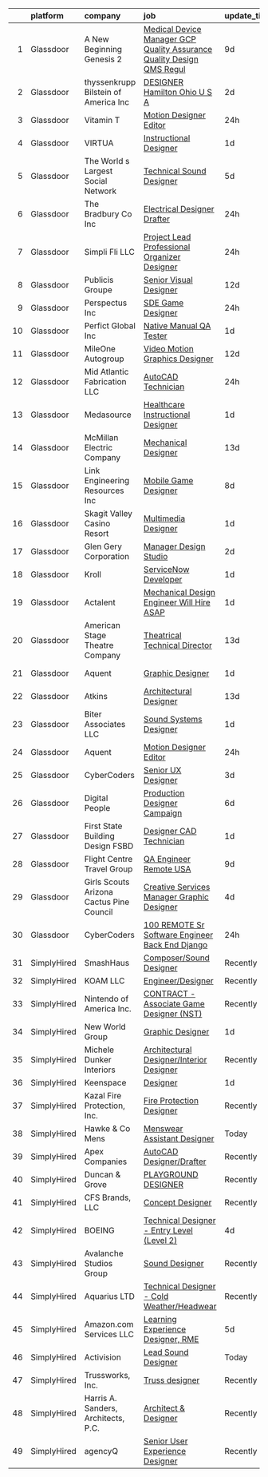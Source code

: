 

|    | platform    | company                                    | job                                                                                                                                                                                                                                                                                                                                                                                                                                                                                                                                                                                                                                                                                                                                                                                                                                                                                                                                                                                                                                                                                                                                                                                                                                                                                                                                                                                                    | update_time   | location             |
|---:|:------------|:-------------------------------------------|:-------------------------------------------------------------------------------------------------------------------------------------------------------------------------------------------------------------------------------------------------------------------------------------------------------------------------------------------------------------------------------------------------------------------------------------------------------------------------------------------------------------------------------------------------------------------------------------------------------------------------------------------------------------------------------------------------------------------------------------------------------------------------------------------------------------------------------------------------------------------------------------------------------------------------------------------------------------------------------------------------------------------------------------------------------------------------------------------------------------------------------------------------------------------------------------------------------------------------------------------------------------------------------------------------------------------------------------------------------------------------------------------------------|:--------------|:---------------------|
|  1 | Glassdoor   | A New Beginning Genesis 2                  | [Medical Device Manager  GCP  Quality Assurance  Quality  Design  QMS  Regul](https://www.glassdoor.com/partner/jobListing.htm?pos=106&ao=1110586&s=58&guid=000001818f5676eab744cb58c7d188da&src=GD_JOB_AD&t=SR&vt=w&ea=1&cs=1_e4069d0e&cb=1655967217775&jobListingId=1007935839933&cpc=968C91D10CA48408&jrtk=3-0-1g67lctoikcnj801-1g67lctp2gsqj800-60248def18c85f26--6NYlbfkN0B6Kd-MDCET8HMNvKrgjDlEDh4PhhYm-EZ338oHNPYy-lS90mUP6f0DpYtw7r5-VNAgNG6eZWvAW4adLk5CFg2Y1vEQcKx9j9QWuspvKJ2ul38uAZsoEhZ83eWVoQc-9bwQ0eu57xdUTWSOvWKn_iceaXk1KRTF1cYcrbyyIEsVLa9dPLIdAZqWtNioHdf4eznE67qQK7A56Xt5Xj1ZiaGXYupaBywTZbzD0D9ewKd_0WI3GaXV15SXu5U9wDfJEM-xgqDBM77tlnJ75WsNiDmhNLLzz-GPF978bREovHAMHrnSNfnhai6ea2vpIS7voqEgUofC7RpGww279zrud_3wHxR4KNOLD5_QZZSrux5Ya-QAuxRPoO_vJsnvuxmssYZ8sI3Tjs-LxJSa047RNn5XIeZTCEy7SDip4Qhj38jho3CwdUUUvWDiVKey4C84MTgEJQXKSWu7t8jOyL4d2AAdaDnG31c5wNO9WJr8puD70CpR1K_jc1-6MEcTPch3xqdVJ1GNLphZT0VEjWl1zo7NCgddk2deZuo-NaqByX_grn44oxcl3EnkP-omHEgXzdODOvv-roprn5_wWXk2cgkQ)                                                                                                                                                                                                                                                                                                                                                                                                 | 9d            | Naples, FL           |
|  2 | Glassdoor   | thyssenkrupp Bilstein of America Inc       | [DESIGNER   Hamilton  Ohio U S A ](https://www.glassdoor.com/partner/jobListing.htm?pos=118&ao=1110586&s=58&guid=000001818f5676eab744cb58c7d188da&src=GD_JOB_AD&t=SR&vt=w&cs=1_94770a51&cb=1655967217776&jobListingId=1007951763032&cpc=F41FEAB56D215062&jrtk=3-0-1g67lctoikcnj801-1g67lctp2gsqj800-8d7c7f1b055ef9ed--6NYlbfkN0ClPgrPR15tYMAn0mnJZRyRx1JiFYBffn-OgYnf0xMlyfX00f5xXoqF8NzdwvtnbbY4SE0Zk0LTkmgeL7oYx1fWCxzeRHr08y0_LrUPE2Iaae__DqLtm6BIrvGPVPhypkdjuGkjgQ0IY55DozqlqGL0dqk-94eTLXiA7jQpXNRXVdpBN0Tjra33_9Q8mAdZpd7HdO8gVg3nnXurYcFBJEUXLaCmHBI7b6620Dofja67YyYOToRx6gl6fItMlJ6wC4rQCeoYdIylugImQMiEN2h8SjvMJFud2HzC2IBfWYV3pXKn6b4TwjkxxqFvAxccg0ozg9xwysoOkcby0tK5AKWYb0ZZemw3yn5OsMf_er0lAOCNzOYt2nshy23PAC0jRgAIP-UDn3U6fM02hx2hq_qWK4GA_IImrRD9utQYfJxdHIaLcjQ8FipDd5RlUg8MuRmHTtir_AnM1zb8ONtBm9WieaYbFcSVRbzpwn6w68R4AzhmBdeOVKx7uKLk81_gQvNDAczJ4QpN2XFrMxTWgTd_m41T3E2FD3uW-tWaHGnJq5ULt4ywqQh8YxNQNfqQSGM%3D)                                                                                                                                                                                                                                                                                                                                                                                                                                                                   | 2d            | Hamilton, OH         |
|  3 | Glassdoor   | Vitamin T                                  | [Motion Designer   Editor](https://www.glassdoor.com/partner/jobListing.htm?pos=126&ao=1110586&s=58&guid=000001818f5676eab744cb58c7d188da&src=GD_JOB_AD&t=SR&vt=w&cs=1_8927157c&cb=1655967217777&jobListingId=1007957535075&cpc=654405A9B1E0A9F5&jrtk=3-0-1g67lctoikcnj801-1g67lctp2gsqj800-880f0c48937b4a85--6NYlbfkN0DMrcEu7yrtATojKJA7cEzGQ3FdRGWLh0CZQInL4ECGI6k5tN82kdM0cJmh4vC7Ggip5KkUZQfehDPVVYwZV6htXMpZmI1yJ8pP23LQUvWMC7oRmTW3rl5aa3b2mML8GF_YaS5QPb9JRRubLTL_pyX-tCXoWUeIH-CqXi2mexRl2edmRF8vUBwGFACvepKQuyjgXAUtmn4q_bYM1W4vK866Jl6m1xpjtv7xWvrB21Q11kWX7giLmqwFJD2Glq2KzqhQjYg78EQjcE6clcjmdySf_YKbaAZP_1F7kZuSlgyNyGnU8o4GIPXerGYOmddE8ca6TK5AwUZMFqZkEF2lzqL5HLmNSkCZudWHD69uv5IitHi0lfl20SbOS7VgXspg8kmR-ynWKdnC8RsGa2liKUU5xyCCsSNhX-RyDAeXpXw35nROCYnWgI83TP5-dvwNalSMronF55dbJjQRPZyJbMNR)                                                                                                                                                                                                                                                                                                                                                                                                                                                                                                                                                                                         | 24h           | New York, NY         |
|  4 | Glassdoor   | VIRTUA                                     | [Instructional Designer](https://www.glassdoor.com/partner/jobListing.htm?pos=120&ao=1110586&s=58&guid=000001818f5676eab744cb58c7d188da&src=GD_JOB_AD&t=SR&vt=w&cs=1_07631476&cb=1655967217776&jobListingId=1007954510331&cpc=8795CF9063CD573D&jrtk=3-0-1g67lctoikcnj801-1g67lctp2gsqj800-7ffb3d0cb4e65254--6NYlbfkN0ATwuSP4isV1tHs9S901hGXD4k7G29IPc78X2pm1qZUlK89irl6-tsBpxdoEFuSlvyDcTihI1S-r7t1fvj3it4pquTc0GRa0Zb0-sqMhOqmEEAdwmPxnnCcX5SgZm5tiBZXsz9ioZThaiJDb0wn7LnCNORWoeQ6lWUjOQdsLafxS2EaORSF2yclGrMAbfOhSGs-VtGa2hzJXYPW526b03aYFShue2eud8DcyfuGFVrZQcA_9DR_QQRqlcrUIuaKff3jKhHKYgsWWtLkmKgVdYeU4co9dlpmBzwHxeZDA8ayDmDCnzmMSQDXY-idsgN4MWHLiOAW99MZzVoMHpwS9DfhgVt3KUq_Z-gEkMA_YPrXVVaCyycJ-bedYpqEjKJNYlwDb-lpC21sA-2KgpJZP7-VpQc3bEX7Y2oR3BUseth0BrDX_10Fe0d7)                                                                                                                                                                                                                                                                                                                                                                                                                                                                                                                                                                                                                           | 1d            | Marlton, NJ          |
|  5 | Glassdoor   | The World s Largest Social Network         | [Technical Sound Designer](https://www.glassdoor.com/partner/jobListing.htm?pos=112&ao=1110586&s=58&guid=000001818f5676eab744cb58c7d188da&src=GD_JOB_AD&t=SR&vt=w&cs=1_c1bcf835&cb=1655967217775&jobListingId=1007947529090&cpc=F4EED0218A761C36&jrtk=3-0-1g67lctoikcnj801-1g67lctp2gsqj800-11f40f008b4380be--6NYlbfkN0DSgjPPcnEdvoK3uuxfISLALE6pB1FR7YSHOr_tSg5_QGIhoz_2VqUepdcKLBLI_zSML46FpfmYSzjnPzjh8LBNqQOGNiohtZaeJaaXerDaGthao5O-80F2dMp8yV8zxd5A_VeImcjjgZg5IH82PE8eWO6OgtrISYFOJoomM-OWXDx4CPgUZdwzNM3Tu70xvuBDKDL7W_f5c1v4x8bTKpviuo8BKiebRgpOVpUSkwMcPeQXMZZN2bZGMudtrMa2RBziqu4J6QN8c3CXewNaJjBV_Y5NEJ_BT4ww7N9bv7yoyyc5UQs2lk2OYvkzonvaVf-CpA2Hh8K3ZQCSAwtXMxYq1Je70FEC31mO3_xb7b52JlumvqHSQp44mP0IZ-kw-LIZTfxSc4oTSWMCAgHNe4lLT6K0aA0I6io_TT-v8GVyirlRiaJkFGxbQGK4VP7NCv2FGd7lqREYmhTK8Aspfr5Qy1vi8UcdWLe4oEboYl6zGiduwpG6bLd2nMQGVNiMfVEOAoPKNbmpBtJcNkn-CJ8q_77w1NDYcBxhjIGo81emaROuMJmVZYuEUm1As7tPxL23zYvmGz-BEQ%3D%3D)                                                                                                                                                                                                                                                                                                                                                                                                                                                             | 5d            | San Diego, CA        |
|  6 | Glassdoor   | The Bradbury Co   Inc                      | [Electrical Designer Drafter](https://www.glassdoor.com/partner/jobListing.htm?pos=109&ao=1110586&s=58&guid=000001818f5676eab744cb58c7d188da&src=GD_JOB_AD&t=SR&vt=w&ea=1&cs=1_c1fac97f&cb=1655967217775&jobListingId=1007956726592&cpc=43E37B7B5399EAEF&jrtk=3-0-1g67lctoikcnj801-1g67lctp2gsqj800-31fc1d859a0be098--6NYlbfkN0BjHmhLn7ElZxmSne6eM827gr0-rePGvg2ZgmKk3-9pP7EQXNvLFLqgnwpj4GyLNmQZDjzmiIwejD--K38hNRE9GzFwnHUKur_VQWaUpg8GT8_tqCE022r-39CPqPNyLb_gCoH8t9cGJJlww8Vy0QS0a_E7YsWIkM_m-JfbV0dAX64cpN8f5t1jz3MbeOWKcXx2XROm41K2406-6OiKiN_K_HULElv1ZSRfJMHozsQb3dME_bdaQsaiyLWLIMAhcU3boMh7NU73zew_gLE7PgxXiR7ubR9l6sSPu3irToBtwrFT310iJAKHyjQ5gjvIRGKK_B8WeLuGIEsuIwN9rZh2uCVYklBG-GonVzyffWIyCI2H-f_JwF2MPImvRJy9QzGhAngWCnoFRb87FWSBQgDjeRovltnW9kfhfBX9uY3LNWZk_FwMNcJpAv8bWpkb8e6mwscTXQYwKzy-9rBz9C0KYFicLIhrPIYmNO1i7wIYUn8DfM6msH_5Rl3JfN6wjVHqSr_iOYhHlg%3D%3D)                                                                                                                                                                                                                                                                                                                                                                                                                                                                                                                     | 24h           | McPherson, KS        |
|  7 | Glassdoor   | Simpli Fli LLC                             | [Project Lead  Professional Organizer   Designer ](https://www.glassdoor.com/partner/jobListing.htm?pos=110&ao=1110586&s=58&guid=000001818f5676eab744cb58c7d188da&src=GD_JOB_AD&t=SR&vt=w&ea=1&cs=1_82fb711d&cb=1655967217775&jobListingId=1007956797293&cpc=F1339989C5CB8906&jrtk=3-0-1g67lctoikcnj801-1g67lctp2gsqj800-3c41c4541a1fc226--6NYlbfkN0D6QFfL9oC7-puw_qQHAMcZLiTspUSh87XTDffVSJUlJB9Ez1tmJoZfU9SHukdn1ng4w8etWY2GaBvHfnAxWepznaJ_1LQ8abZ-33_SkfiVdb6pQYlWI8ambcBVfY85UXUjXUxdLj9lAO56z4z7CA0Y7ehu3sVHhUUbJWBI0QzVncHlO5Sk9OACaGJgaXTsp5bHgZ4RZ6lBcj-7Qd1nXEY8_r_H9uCuciIFJ1sPrOMgEssJ_42h9qj3PsZ339eaDNUMjheQuZCJGlL-SbHhplRYQoe-Ch5_l2yd0vSs6j5pvxBkv23HsIwfWOiJPaR5pJWuEFu-nMUVglYxlMzHh5qTNZ5cE0T9OXiApCuGYtCME_vtjSJ587dhwJ_TCrJ0LRnuDw2UymUmwOw1q_gCNxQAf7IB3GGP2J4oFzX86A1ieuAqXT1dIGU2zF0HCuaBLmDiyVqEfWlWJDukQhvEP8srnyvdB2E6TGALz4RnsRE5wmkbP69q3jJEVbpyKF2_qnZh5KivhzLmSg%3D%3D)                                                                                                                                                                                                                                                                                                                                                                                                                                                                                                | 24h           | Arlington, VA        |
|  8 | Glassdoor   | Publicis Groupe                            | [Senior Visual Designer](https://www.glassdoor.com/partner/jobListing.htm?pos=115&ao=1110586&s=58&guid=000001818f5676eab744cb58c7d188da&src=GD_JOB_AD&t=SR&vt=w&cs=1_b769199d&cb=1655967217776&jobListingId=1007931990830&cpc=87A0A889578C8297&jrtk=3-0-1g67lctoikcnj801-1g67lctp2gsqj800-200b0b7e09093512--6NYlbfkN0D_XFSRfOpY7hhzl86VUrgfgdzYRVdqdkK81Ka1OFk9ulaUqRt61AoIfWz2UwJceWpW3nkDXMs9mXCA60Npu3JvabbnMk5LZ9G96L3nYoJPPode-eJyrKQixrqrGuZWXa96pVtlUf08mWErZK4iBqukW6C3-vw5Saq1Ncnm7bD7BeI_jP28pDRhSW0rehisBsEZzMSOKaOYPbWvGsBKZT8k7foqGokpzURi_lq2h_s8bzv_umLUgx4vZEPxjZ9dRSIWcd6yfns1SmGStpWy3bc2pwaegSK78XKgiOTSCHsiZVX4Kwhj4K2HmSlxn44U021dEg_640LaxeG2B523IDpISEhP6ZjNtYkOp34XjgSmGIEcyiehUNJOrEKATsLEjWyGNcA2F7iZIKOXnKLcV32xD8gifkGEhnAvzbCJJB-hGYK0PayXCbYG5PKguUCrrmxcAcv3s_Xi4s5jQKTBZiN6BP3elYP3YWQsqph4u6uZtiHiOhe7lpXj_XdB7xg4kFYkbbHrhxIa7UiAotAj0kJkGsR-4y1eZqLUW4PUNi8dL8klNWu2JFkrw2OK96cNwbM_krEHJh_m5Q%3D%3D)                                                                                                                                                                                                                                                                                                                                                                                                                                                               | 12d           | New York, NY         |
|  9 | Glassdoor   | Perspectus  Inc                            | [SDE Game Designer](https://www.glassdoor.com/partner/jobListing.htm?pos=102&ao=1110586&s=58&guid=000001818f5676eab744cb58c7d188da&src=GD_JOB_AD&t=SR&vt=w&ea=1&cs=1_b4bfac50&cb=1655967217774&jobListingId=1007956905813&cpc=B1361D5F72E3FDAD&jrtk=3-0-1g67lctoikcnj801-1g67lctp2gsqj800-59e615e1742d7459--6NYlbfkN0Bi-g4OEguhQEx4pjzkmulzkFDPdVMQm6g82nLRMcVRUAXQonzRVMraztfFi3hq-X8BqNUvSruIs_Y8xqS0fJlAD7HX_UTE1_3bPg-z-tc5mDWvO6UabzGvEvNSnhODNXWlVzKfOPlPGPm5Rzd1RrLMZ_7KVNmJ-ATbBgp9dsxp-fMI4ncZVRL8Rs1widNeAvwX2TmHzRWRIaSYw7e1f6DrbIcL3BjmOvTZml0WNvbdtFjkO1ivUWcLdhQ_kpd_Tmy4Jpl88_AzzibhejmG9fMMtb5zHas04b75809_mI8vcZS14JV7tbVA_aRLyx2CvyN1xXXUb9cG53YIScIIAs-y_x5BluVgTbZ9D4uiNYdmF448A5In7qEId0zzEf6K86PTsMe4d-gt3MMZRo6UC2lvbN432PT75IrwFL15U817prR5sKCx-SewXqBuweNPleV0PZ3xWFuzNpblwH-259DZh8m2uxvp_3i8Su-WSkdLFh5sbIkZs0EbRiJorbKg6QZhIcBhnSUVMw%3D%3D)                                                                                                                                                                                                                                                                                                                                                                                                                                                                                                                               | 24h           | Austin, TX           |
| 10 | Glassdoor   | Perfict Global  Inc                        | [Native Manual QA Tester](https://www.glassdoor.com/partner/jobListing.htm?pos=123&ao=1110586&s=58&guid=000001818f5676eab744cb58c7d188da&src=GD_JOB_AD&t=SR&vt=w&ea=1&cs=1_7ab420e5&cb=1655967217777&jobListingId=1007954863785&cpc=F4EED0218A761C36&jrtk=3-0-1g67lctoikcnj801-1g67lctp2gsqj800-25450e5bd5a80dd9--6NYlbfkN0CahSSjuPlYg6YD5DFYWuKqGZr999CFMfgfVBVdBjDDg6E5avhHPS_TMRXeg7VLguXwrtsOx7uPyt1xEBY1-F1yk4YtKkeSat9tmOJYJ24Gf5vM87T9qfyoNmtkfmba-SlfFyZNHEA2iMPzPhh5peuXm-5HQeC17V7Mr4xqetZWEQh3HhhURWmP3w0cpwxFjTcmYBf3v9BLkjNRWEylOHpn6g-40cSwicX_7D7ASXQcyryaFKYST0r-wH5BGl1d_FO2akm-8hwN0kL_TM7AAfvh_lQGFtDpN520rgBedfXDmlXuphQc3Muw5I6ZDvswYh6N5x3JNXwL_D4bshpe1lICqkNkrzAPLrkR6cg2xzWWeaRznVVmwcWYKx3ItY2XgoU_0Gtgibk4-rzN7AqvpR6sR0jvSW319LVN1JMo6rbAZkuwcHiIs5SvPImWyFqXhvm8d0qDb1KXsnr87f9XWxapbf7u-nP2Ab_aPVkixEy9AIvlki9ggy_VQYcaE0FpCEg%3D)                                                                                                                                                                                                                                                                                                                                                                                                                                                                                                                                       | 1d            | Remote               |
| 11 | Glassdoor   | MileOne Autogroup                          | [Video   Motion Graphics Designer](https://www.glassdoor.com/partner/jobListing.htm?pos=121&ao=1110586&s=58&guid=000001818f5676eab744cb58c7d188da&src=GD_JOB_AD&t=SR&vt=w&ea=1&cs=1_7c65db75&cb=1655967217777&jobListingId=1007931641702&cpc=32EE424DE2B657EB&jrtk=3-0-1g67lctoikcnj801-1g67lctp2gsqj800-96aa8ee13af71365--6NYlbfkN0Bii_hTsqRVa7uUqaTs0PsVA21y3i7df6Sg35RrZp58QeVefzG2i4qDomAGdoZiIGEqD252X_f7FR5e2RxNz2Fl3RjyQRPWLu6lN3TkboAKfsqMCwjXisRZZt_xReWckdnZ59bCheABxAO7P2jia8SLObK3J5IXf0GHr0FfJhwgJAv1V3aItazBjlLSZMaHcFwmsgbJrF6OX84eGitP4rYNjEw2cO4PgvLKb-n0IHLifXW2UAUK7B8vcFDh_FKC4Qk66amhqGAwWE1x3eh1w1TMzf0u1FIHUEkmV50HbipeqCXlgsrBUjv3zWwNSjmxRlUz0wN_p4T4uT8mF3slJFY375gpJ4b-3U4xz85L01RwrBtoOkth0xc65GkKo4-4BeOS9z1zVe5b1Kzs95fNO94el8x2e_d21JlZnm5fq0fHMrP15CezOTx489zrhdhOhAbxTSCNlwyt1ICcQd4u85Cenlt1GpqAbGgiwQlFB2mje4a-lSdBNUdfHKVRcnJ1-fHEwlKHuzLoXfkO_MzVHQGmDiyY0BoopT6Ig15KRtmOyA%3D%3D)                                                                                                                                                                                                                                                                                                                                                                                                                                                                                | 12d           | Towson, MD           |
| 12 | Glassdoor   | Mid Atlantic Fabrication LLC               | [AutoCAD Technician](https://www.glassdoor.com/partner/jobListing.htm?pos=105&ao=1110586&s=58&guid=000001818f5676eab744cb58c7d188da&src=GD_JOB_AD&t=SR&vt=w&ea=1&cs=1_b4d0a455&cb=1655967217775&jobListingId=1007956753637&cpc=8B80225A009F6369&jrtk=3-0-1g67lctoikcnj801-1g67lctp2gsqj800-f434c60cdc1a1ccf--6NYlbfkN0BBZobATexh8AdPDwutTXyXTUR51QuY7t2KlYi3YTIKpMVh28N1uHiKqjJtZnzV-Pt9zLEK4Vg_GUXY9hevquHzYJW1Z5pftjzSLvcFCyG-IQodDzLezFgmKnsv42XHAV7rFRVjow6IzDk9QrTaEjwpIoBYcBBSDFxQ-shsrYt4H8yZ5M1ZTyHZ4TauidYyfphi63DTXQZbXG5U2Rh5BZZvaWdPAmzl0AEX020KBDUeuPLt_32FaHDuvL8-8m4XkjfK7JAb2vOI9uclRofnWY6nofBnJuiOdW0Y0dK866NfQzalzYh-EAXjlH1kvbl-6L48DyQnVbBjB6tWpI1RK_WUN1_K8LTnqDkI1dS7ZOUAjBEF9AVPEDLnrDiyQRrj0mW1aIHBtIR__NJCewer3U1Ww0aOQuOFwpnaxJnu6y_Lqd2efQ1J2qihTR3IrT4xGy797gByZHfLiCuhmyfUAbmmR0KIhI-yHGA5XWFa2az4Eyuyu7vsylY2raPZ7pMmGnmgocm3jB3Ipg%3D%3D)                                                                                                                                                                                                                                                                                                                                                                                                                                                                                                                              | 24h           | Fairmont, WV         |
| 13 | Glassdoor   | Medasource                                 | [Healthcare Instructional Designer](https://www.glassdoor.com/partner/jobListing.htm?pos=130&ao=1110586&s=58&guid=000001818f5676eab744cb58c7d188da&src=GD_JOB_AD&t=SR&vt=w&ea=1&cs=1_ca74890e&cb=1655967217778&jobListingId=1007954196802&cpc=8795CF9063CD573D&jrtk=3-0-1g67lctoikcnj801-1g67lctp2gsqj800-3fd96c39525b1b59--6NYlbfkN0AKvpltXtI17PpRMMFgO-0QbSt2WmIrpzdr_WTcCEwTyyLBHoRsdrRb1u0GW8CC1dHKzgOGKsM8y8ntyIx6ZvpRktImNB3Vv17cgmEIF8ekA6Xp2BqDPfV9LLz7_56MqP0VkW3nBS9TZAXWDGn-fRf1-LgL-OA_ypijgf1IoGKipkFkZc_jmYCCrnvnqkfZcZje7rmiNSktvw4Ryew2xzUbKo9MJAeTTKuuLoh_ywCpOprZ9_xGKGhVxPPFHwCx5vWqBcuDrkAJAf2k1BNozxROI3X2yvDOJmSM-qDfIfnnkZ1DJB5XwFfGRHn2dGmDt5naoDaCWlwC17kGse-l-Vg9IWKHQxlcOia9Q6axiOV6IpoBOrFQHm4vcTzHXic4HWOhYL86HQHBrQXa-USNFhAAAOOCa2lbBzJDhSHBBbN8B9RE4CoypAmDlqP3LzfNBT-wNzsAjXgFHAv-u1VczlEguCNmkLb5_eS6dAykUgIdzWI2F80Iq4D7zTyAF5XOKY8pqeepoXkffvAlowR25eaI)                                                                                                                                                                                                                                                                                                                                                                                                                                                                                                           | 1d            | Remote               |
| 14 | Glassdoor   | McMillan Electric Company                  | [Mechanical Designer](https://www.glassdoor.com/partner/jobListing.htm?pos=101&ao=1110586&s=58&guid=000001818f5676eab744cb58c7d188da&src=GD_JOB_AD&t=SR&vt=w&ea=1&cs=1_8b4bfbf0&cb=1655967217774&jobListingId=1007929067220&cpc=0D749103A22A3699&jrtk=3-0-1g67lctoikcnj801-1g67lctp2gsqj800-4fe454e98ada44f8--6NYlbfkN0BxkLIcfe0oqaYINownie861a0BJtkzmJW-WyGv8J0JYGwfl8lN-F2Hu7DiBF3mwZtqjmFD6xN4ut1QtwJCrda_VeT12EEcayfLnUbJ0VTlF_wXVurcQHxHv-1ZnBw_f7UXiTQdTWki9gU4Tk5kEu13ajZ1srkZvu-_aYA9K7gPLDNBEwuNwEkxS_jl16_aAmRH-JBz6Bus9Op2T51JrcvRYwhmtAkyE_gqrBnjSn96A-Z58Wq2jmsp30Z5nOR3ce88hoIL63uKYzuBCHw5rYd7DdP_4ZgHhJWy3onGdIKkCHDTTfJDoDAT5IgyRq-LprDTC7Osi0_nm6gur93FOcexfj32OZr0RGCJRTyDjFMx9-5itIsygU4QrMFl9vNWY_ULnV4XLkBdxAHMrpwBy93qTH8JO8INEW7WP5GEdsyQR8OUSq1qD2txjSIiewZ_Sf0Qp7o8qbE24Ym22DznCwliuxnJcaWXXCkRpicskuKFdX4AIbDysp45QDL3wT0lu4htjPAdxE87vg%3D%3D)                                                                                                                                                                                                                                                                                                                                                                                                                                                                                                                             | 13d           | Woodville, WI        |
| 15 | Glassdoor   | Link Engineering Resources  Inc            | [Mobile Game Designer](https://www.glassdoor.com/partner/jobListing.htm?pos=114&ao=1110586&s=58&guid=000001818f5676eab744cb58c7d188da&src=GD_JOB_AD&t=SR&vt=w&cs=1_55270a9c&cb=1655967217776&jobListingId=1007940009417&cpc=3E251C7E648E8D76&jrtk=3-0-1g67lctoikcnj801-1g67lctp2gsqj800-7b38c36edea65596--6NYlbfkN0DK2C-pmrF0sqrfJr4Li3c4X7YMnrkXddQXZaL_6xg-NZtklDZSx_yiPocXKeJyu8GXZBF6iHTzcqxoh5YfXOzapaowrEFcW0Wvv5P3l-zCcOsePFDIEXLcVnyoePoRFk5P_6JWgwML8Yo4BphEmn5W_K6bLP7l7bh3xDbq9jrYvRSp-zRPkIgjcYP_PTJ_p_lEA62LcSFuO_GDSSVmA0sLB5uqOMOqzUccH8f8gFjkLl0js04vn4BjDTSZ6XkMO3twg4p50qRGRqCQjn0Ngaw05w0xREjVfqoXVoX_4M4EGkS7PmR4pvvn1uYy_8vWG590PGjEOnJiE47ldBmkwpIvLHonX4MubxBi2oeVTqVSvM3V3aajPi4uRdWXqJSJSZwlcXM2mHe97KSwkcDrdyMm1vqGj1fKu7b_SfFf-aDqBwDFvlnxisuWYfgda18hf6RKcaUjAEE7BWjprwfeQfwHkYvyqafq3pqGitvt9poT_qfJHcWmwPRU3CBQZHoFBZliW-GQ1vdaxlNqlHEgpkY3gpuoxFa4iQ751weoZcET82j2dKxglcVwTCJHCo1oldJqH9UArJWiSP3_npCMIMjlOMAXf78syTE%3D)                                                                                                                                                                                                                                                                                                                                                                                                                                               | 8d            | Philadelphia, PA     |
| 16 | Glassdoor   | Skagit Valley Casino Resort                | [Multimedia Designer](https://www.glassdoor.com/partner/jobListing.htm?pos=104&ao=1110586&s=58&guid=000001818f5676eab744cb58c7d188da&src=GD_JOB_AD&t=SR&vt=w&ea=1&cs=1_dc1f2595&cb=1655967217774&jobListingId=1007954802390&cpc=BD090CE016BE616F&jrtk=3-0-1g67lctoikcnj801-1g67lctp2gsqj800-6d12766e18351e61--6NYlbfkN0AS3oPsAAmCngCu4U51_2RxXyfS7TdWOFtWPOafNW52I29jAwwM9Lp-LRVDELupL28emUea32VAIuVl38edjnq4eQm1EyMGh4v2kTVrITT7HDQssewV0QZiiNAd3eCyEz9qtLbXURvSfhf3kQP-xceR0MGT-CLWiqz1su6VCI5f1CWlB9L0f8DuqjDD9TFsNlC57kLbKpdH00xsRkjjRKh12g_TWITVs5YQLAvqGe-lsPY8pwHJVe3OqGtjmXMQOsC6aO8fMojiPD6WGK_rcVu57w2yKhnAuBnz1ztPYugwY76o1ssC17ODPwCF3HiHJVJXRlzZV_IsSx2u9MOhC-XZrJzlVfoXWJ9aFt4N1dPkihnWpHnerqPPdTXmdRs1EWiuJNf16Te32LbGRC36C00keOsUTcq4AyqJgS7CsIK5XufYuSGMrcdNZlw7nL3LShl91Vlhy0dq9SiSZFPSyRDBIi2tChwvj7AstsjNpSXN4Lmc0SH5a68EW91vu4QND4NXojdzsR-Daw%3D%3D)                                                                                                                                                                                                                                                                                                                                                                                                                                                                                                                             | 1d            | Bow, WA              |
| 17 | Glassdoor   | Glen Gery Corporation                      | [Manager  Design Studio](https://www.glassdoor.com/partner/jobListing.htm?pos=111&ao=1110586&s=58&guid=000001818f5676eab744cb58c7d188da&src=GD_JOB_AD&t=SR&vt=w&ea=1&cs=1_26524e88&cb=1655967217775&jobListingId=1007951811535&cpc=AF8BC9077DDDE68D&jrtk=3-0-1g67lctoikcnj801-1g67lctp2gsqj800-0a0c7cf92744a976--6NYlbfkN0A6rjaeU9DECwc0-S3DwPEGKz_sS75yXlDRggR_S8cCTqq37EiAI0dfsJWY6d-SJfExo_xWHVvJaVBsvc2C81gmGdDbPqNfzBVH3irYxFfWtNJ-zpPnj6-LJRufpRZTEwmuOejhxRb5hs9e-NA7YAyxToVFU4sxnR0hx6tTgy1h2BT8pUHYbbUgiYWnlm3dELNtaeJKV1xmEyAHmPlH-9u5zuTDidoQomWxl3uBGCQMBU2c1SQvSfNZ_zfTmNJUf3LdAGb_0vmtu21nW0SI95cZAagny3WfEwAAGiQZM0tFoPrLYNNl42luc8HJqSqBr00htJmzRbAFOvrjY6Gsvz5nS16zxeHosHFuSMhMwPArpYA0ouXRtcX7Vnl7HDvPQIjIbQOCytCqyLlqeatAlRXylfga-k16uNFyu7DolhaUTRfGw8aLje-XyFtwKix8tXJOs7PRxXHo-2eRj4mWiqezbfn58Mganxlqp0Jfe0KKsas-IOGpby6yQHq-4LccGeZOk6oH-rheww%3D%3D)                                                                                                                                                                                                                                                                                                                                                                                                                                                                                                                          | 2d            | New York, NY         |
| 18 | Glassdoor   | Kroll                                      | [ServiceNow Developer](https://www.glassdoor.com/partner/jobListing.htm?pos=116&ao=1110586&s=58&guid=000001818f5676eab744cb58c7d188da&src=GD_JOB_AD&t=SR&vt=w&cs=1_de645357&cb=1655967217776&jobListingId=1007954448527&cpc=18C9CE28155C17C5&jrtk=3-0-1g67lctoikcnj801-1g67lctp2gsqj800-6765a971f1260099--6NYlbfkN0CplfP0fMVa5Zi0Q9eSrBV9a-RPkMJuy4ofFjWE5uZQEVWRkGCsP3--H8uv9LB_LbQlXvzFv89L9g2gP8J0MMqONEDqEM5WPrVNnqIDcFqNpjWxTy2OPZYnu8KnxD6ikkZzC1zI7Tb9NEDp1443lZFdXwPkGmnbDEGSPKmZ4leCIvZc8yrLH9lbhOXPt98zz2a9ersqirLvw7XGjkQh-YJ6BLRFEXaev9QbM-FG-tBZbobl3rs3e9FIz9GlwoEmny4tYtJa7geATwTqqDOJril5Uo8DVuUL7SpfMKgOWXP4x_9usI6WRmuFxmUparzvHX06W2MeU6eB3y35qG7kFjzDII8iRXiYO877JFo5SlhhmimANW8sfLXpir5gP67cTQwX5gFYVYhe7mSmyzGuR3JfYPS2aOVO54TUaXVl5orEND6hU49HB8PCDBlOOd-OnJ0%3D)                                                                                                                                                                                                                                                                                                                                                                                                                                                                                                                                                                                                               | 1d            | Manila, AR           |
| 19 | Glassdoor   | Actalent                                   | [Mechanical Design Engineer   Will Hire ASAP](https://www.glassdoor.com/partner/jobListing.htm?pos=124&ao=1110586&s=58&guid=000001818f5676eab744cb58c7d188da&src=GD_JOB_AD&t=SR&vt=w&ea=1&cs=1_5761d0cd&cb=1655967217777&jobListingId=1007955215970&cpc=B076152010A3B66C&jrtk=3-0-1g67lctoikcnj801-1g67lctp2gsqj800-9192502acd6fd918--6NYlbfkN0ChYVx_I3yfZ_JDY3EFoivtqvi_stwnZ_kRt8Dowt_l_d1ydueao4NE-oUleRJ4yhj_igouxAQApUqT2oP9RltMghf7IBqFlE94LyparBZ1uG3qHiWQdCKj36mPK_xklON1JSfoMpnjtIsfyfV5fgWT24_6UAwVIbBpGat_XnjyHrHr9RPf0uQvqwFRir-sRAaw83VGKIKgpRgztIbKAFBL6MouSXQ9XUkUbae2Nwrwxe2d6BMIql2utjwBDRswwbIUhStJVTJMvAuHELdFQe9xp8rAThPFPYYt1ddnrxiZY44itlLJwAQ26I4qhTQEspcXY5BXTqbWdcQ39s-sYEgcI9ajpZsAL30XmnDxXCRGKRRgoxEL-rNcza-fSzIwf9QojxyM4mOdZyEeOPkeo-P7xYHs4NQ7eJkgH38pG_4zpXh1hMK_dcs-ljyytVALELHRDv2Istl-L_wTj3MMY6RiWCuhABHzQN7vRdf8dWrxbQ4U6rzCsFONqyDN0lJzLWIDrTWAITEAE0jgPqZg0K9LfFat7sFB_Uim9VxlxHlwyZsisj3qk9ZVokRoIOkmWTxVl6hkA3kZObF6MwPQP0lYTIVtVd7JZRkR_WfW5vH5HZcKndLjzRfPbyVsP4wfh3lHUHkyj1EJ1xUNuzjGA-9cQREsqnLY3um4FxQTcIHNda36ETQ7VN070Vqw0QEBKux6J_wS0Z1lRU_8aPkfYU8YA_YDPUUsr25CKMUb83_xYCIbxh5R52E6rZpyp54q-kzqLf4iGPHhkizGw2RJ1pFyTsMfGGVW2HED_2JN5ylwhcEllOEylS63uXjBkavIxzLd6J3OfeQ7Xes5G6-bhtTK0q_1E_XagsouPWt5xcmF1oDb14j4mV89-E51f2k44io93UZ03oI_Q-p7rRT7JqqjPzcIgfNvZLmW3t33DLZqtQWVUGckSl55nj9UsYyllHJvHGZADjLfqkhnjKZezeTdcx-HSCtBtcs%3D)                   | 1d            | Lewis Center, OH     |
| 20 | Glassdoor   | American Stage Theatre Company             | [Theatrical Technical Director](https://www.glassdoor.com/partner/jobListing.htm?pos=103&ao=1110586&s=58&guid=000001818f5676eab744cb58c7d188da&src=GD_JOB_AD&t=SR&vt=w&ea=1&cs=1_4209d326&cb=1655967217774&jobListingId=1007929415489&cpc=FF5A52BAF937C849&jrtk=3-0-1g67lctoikcnj801-1g67lctp2gsqj800-548d86642df38f25--6NYlbfkN0D5bUltl9ZU5bF9J1rLMNTAHcB2vE1oraIuJkE5J6bsQ2VeqcBqQhgyzynUQoc80NSmomI9vipKW0dW8JwY5BxRfDmwEpZN31GB0jvFWVQTk-L8ei9Ao-hCOqhsVmHYQ4kSL0i4P_n99D5U9XpHmWZX4GyQocX8cVjD4YnYcgAr0M8hajuHHn1dcPKkbMlZdgRA-TRjtTeaxuc6CnUglMf5bCSgrJoy--HeXlshtihqZRV5prAuqv-Nr1IYqr6AiYrcT-Ua-DDMittA5mJAFcqFENlfZKEII-85YFwVtNO3FyQseOaYBnpwCOBnKWeBZOBA5mAC51-Cen0W8EH5L5XxysPb-eo7czRm6X__FKLbklWPK1ctFU9UZnpHRH-AaGn-0oJRfm64XQtgulQAFzDQnetyTvanexX5-TfWsNJVQXtoAZ8gC7FaAXtHDAMDi5SQnMcVb6TFEKv_UXscpmSqgo_oBzE4qV0wD9PjHmtwMFLs8BQzqhIiEWdVkjFbV8agltiIhJ67Wag8zlbynw_0)                                                                                                                                                                                                                                                                                                                                                                                                                                                                                                               | 13d           | Saint Petersburg, FL |
| 21 | Glassdoor   | Aquent                                     | [Graphic Designer](https://www.glassdoor.com/partner/jobListing.htm?pos=125&ao=1110586&s=58&guid=000001818f5676eab744cb58c7d188da&src=GD_JOB_AD&t=SR&vt=w&cs=1_d37a5005&cb=1655967217777&jobListingId=1007955747235&cpc=F4EED0218A761C36&jrtk=3-0-1g67lctoikcnj801-1g67lctp2gsqj800-5ab0a976ba25c32b--6NYlbfkN0DMrcEu7yrtATojKJA7cEzGQ3FdRGWLh0CZQInL4ECGI9gD0Wolx9R2v-Aex0-GK06yfJDy5ELfBOg6jTIzzA1rDlqMo-tO7U9VhZ2mCeNA1L6MVyE45zlIjzZuG0z0iZieEzl0PpzMSQ7oXzhWjagyRbHVcWnA2gjJgYTepatreL-BTPGSHo87nrulDPy5IdiAmODGDSnFTMOD2EuJa9VuLvLW0uha0CEdtdJQtxzwv0Cz7iEoPRb0XwBkmSgkShf7d5tV_tfQ9zgoQPl3l_cpNQwYr4JzAxw-c1nKvrst_TJ7zldVXLipSN4Cg7lK7yiCxoNIAMJoxPOgCG0yT5pzyk8wZn382XKzMf2IIPVYYHp9uAZxY4PBPnE5doyyPYu-QlOh2BxVilFqgtkN1TcAsSUbr4tp57SJFchr4_0l9-pliLJjNtJxr_2bnJmdC9BCt7gv6LIvcg%3D%3D)                                                                                                                                                                                                                                                                                                                                                                                                                                                                                                                                                                                                     | 1d            | Minneapolis, MN      |
| 22 | Glassdoor   | Atkins                                     | [Architectural Designer](https://www.glassdoor.com/partner/jobListing.htm?pos=107&ao=1110586&s=58&guid=000001818f5676eab744cb58c7d188da&src=GD_JOB_AD&t=SR&vt=w&ea=1&cs=1_974c4b35&cb=1655967217775&jobListingId=1007929426550&cpc=F4333377EDC1BC7E&jrtk=3-0-1g67lctoikcnj801-1g67lctp2gsqj800-77e5a49a2ab079e0--6NYlbfkN0Dh4BBzEqDMcOijfy_HUuq8D555JsW_nMvkw-rFoGooNWl-c1jKu1ykd8eZFMMpkg-HSKNMatJZQnYsC5W5mYdaKJELDH_OqIVgWw0_aqMSb8m73Rkf0hzSagJya6sPCrLPiRS4Ugob3V0HGE6oElGEPC4-Mj3ATKr2cB6gTGrC-MTjYbRcu_bID1vA1tx61_dNQNXU-MtMu43-rdXgXSWLBPtj3lyXEKEk5stf7wL7HcjDOwVg17HQJh3mO_jQXIFG8-oRw1LmGXf6PkJWvVNSHGgTa9v44R5eJOFpYN-SoC2K9U5QCgxVSYZZBoM_qcSFkZW8zamIjLgRbHdHxzYN3uAK1LIkToNyb7eyZrHWxAYwScsqZ5FppSRu0CXiCGuaKu4zn09TelNBIZR7_NscbPKw5i0kfYhclryEa_7VtFA8wOmsX71L5ykWO1ZXppcqAcj-9B-zuNI0ObEnolXN0YzAK5yuw9fjtU0HwIgcwcGguP_a7MIU0lYMnZcl4wbA0FyVFrpfHCNW3LoGslvZ)                                                                                                                                                                                                                                                                                                                                                                                                                                                                                                                      | 13d           | Miami, FL            |
| 23 | Glassdoor   | Biter   Associates  LLC                    | [Sound Systems Designer](https://www.glassdoor.com/partner/jobListing.htm?pos=113&ao=1110586&s=58&guid=000001818f5676eab744cb58c7d188da&src=GD_JOB_AD&t=SR&vt=w&ea=1&cs=1_db7fb4ee&cb=1655967217776&jobListingId=1007955455603&cpc=217C45A42544DB93&jrtk=3-0-1g67lctoikcnj801-1g67lctp2gsqj800-d31702fc584edebc--6NYlbfkN0Cii1BkCmuTkYhCe1n7tdf96rlEXZyahD0EQGX4UxkzWOhUZ7vCuYiyO9WaPnT0De4NyWeeIW-REDdA3pHtEyItIGJr6NPsgl8nU-hkeFl6J2d-Kt37rarTSCDmicJiJ6zR7eNrGxSgYYR1BQLtAhRrBNco_hGdgh6cmleOnLMs7jyb5vxDDokVGBYAVeLioR2hJVlFsDP-gQMq2MfPmKm1_xVWMNlD64SuclD_-66mBxcqrsEzH8ia6EE3UorUvJNY9vQ-_sYuwYe6kv1jI_6gLH4z_1zZgmDL3ejBdrPa2YAqO884yo8ko6LEo5lBulFN3oQn7hW79xdlI682CmLNFE_nq43bMA8HXXszRZA5QFm2duKrUbQPmj4HcdlHW_JS-_IPUqS23moabUXTaSrUJomVBoORcJ9r8pnEBWIdL3Nl9jDF9VX6BZ9jfHB5NKlsqIy-8ATmVh27VMySO7aTH7lfjVhvxiQNbhlnF52kl4xGVk23L-QO31GU2eixuG3GsuuuQhA5nQ%3D%3D)                                                                                                                                                                                                                                                                                                                                                                                                                                                                                                                          | 1d            | Addison, TX          |
| 24 | Glassdoor   | Aquent                                     | [Motion Designer   Editor](https://www.glassdoor.com/partner/jobListing.htm?pos=119&ao=1110586&s=58&guid=000001818f5676eab744cb58c7d188da&src=GD_JOB_AD&t=SR&vt=w&cs=1_5e36d589&cb=1655967217776&jobListingId=1007957689611&cpc=FD1C1DA32C38CFA7&jrtk=3-0-1g67lctoikcnj801-1g67lctp2gsqj800-16b86e3e1be9130a--6NYlbfkN0DMrcEu7yrtATojKJA7cEzGQ3FdRGWLh0CZQInL4ECGI9gD0Wolx9R2v-Aex0-GK07mjnf4vkaTQwRXpTA5Lj9UV5NMe47z1tLasJJl6mv3lDqMc_AFJxAy9AtnyIJnD_8HSHbaXAFXmzqOtN1VgqgEjk1K6ijcKRa7B4nU7to8VKnoLSPPITW6CmiJ3MzYidHpfLdy_WKDDn4DuZi8MRXuyNpzzbLgTWC0W_LPP7FnCqiwj_-znA8N8Hbh6qWue2N5zHyZIDMVUTPjViQxOmiNEKBGy9hfRSLel7rlDTuOT5uLvCDzlWW4G4rxHu9GSRSHYVZQflhindo4tFy4i-SxNOTIUxU8pmVxnNcgKb8oe6bAbd-XeVyCC8_-9fXo2eKc3D2B7FmHUGgR4NTlbtWEtocfIL8GRPqOpaQAmup1bHpVz414u9k5oFuBoHxg8ZkLn3S-26q8WAtraJChF9OE)                                                                                                                                                                                                                                                                                                                                                                                                                                                                                                                                                                                         | 24h           | New York, NY         |
| 25 | Glassdoor   | CyberCoders                                | [Senior UX Designer](https://www.glassdoor.com/partner/jobListing.htm?pos=127&ao=1110586&s=58&guid=000001818f5676eab744cb58c7d188da&src=GD_JOB_AD&t=SR&vt=w&cs=1_9a0aca46&cb=1655967217777&jobListingId=1007949347322&cpc=3DB599BF2F4828F0&jrtk=3-0-1g67lctoikcnj801-1g67lctp2gsqj800-15f4b0ce3713ff3f--6NYlbfkN0CpFJQzrgRR8WqXWK1qKKEqALWJw739KlKqr2H-MSI4eoBlI4EFrmor2FYZMP3muM1zqayqab0iqfviVxg8Nbtz3v3MpJr2du8cNG4XGbmlaxcby1G5g75J7TpIdmVxW9F2_FOGWVFY7rgvRdqk05_Of3e3zZVhUunKb-rO18MQBsxilvPBBfuavQ45lgo0Zgg0WLyMm_ttJ96q5OMwfXeZ_jC1eDVgSPYtch7D6J8Fm_XieNNH8AclDzbv4xhcN9at5v_wcAB4Vi9kSqNTwsGKBj48Wpn9pERkW1WjyOMsl_fIbUE8S2qRUwXnhCHR9ayUrpqmmj_TdNQ6h_uepFwhwpzVz1FuKIeCKLlGHtUln3SuGPIwR8zy5G2kAlpNA97l9OMQVHKGisdyQYHPQYP6lXOTIsJ2NILjRTEZQZi2pfMc8arq_kc-Vw_fVsl83WfnmRDnUTUDmA-sDXHk_ZM4ax0m0Q_QdOSpl9nehWxvBbVGdqE0LXjsgi-AxzxmudsY82N_tBqyiQktNPJCCP5FXkMlc0q22OJHYgvfFOFCBg7XmuBoUiM4SchcritZX7NYtbsF4q-1H_Vmnlz6wNQHUnc2nzisTS0j5yKWXK1C5mW_KHhvUHHAAoK50tpKT1DPdNdCSl0CqErJjwSv1KXQbXScqCQAaC_zAZ9WHx-Kt8kLjTSJsdhwaSiak-NbjEOx6inOQ6pW_DYNSbSbV2n17dtEw5ixs7bIVkZ4bma2nKVIXjxd8U_EbyHJVOZWvdJPwGyGayOfcbCov8Bv242c2Q7NgOW-_FSQBf64ja0034519JdOiOJRflZZPljnx4HIPO4Gjgd0XXVcVNXYo7Xlt4ty5xtBIQce2x25f0-o2XOcWYXtB9uLpondjzWO0Hs4ieBsVKplDMHxhxZJvpvCDpm-aRQDTz11Js8ssc7yXWb1NcAcPMLWK277aBZLn4JQetHIK3CbyjE4HA0UZk-WDNU0T1U0WEc%3D)                                                 | 3d            | Los Angeles, CA      |
| 26 | Glassdoor   | Digital People                             | [Production Designer   Campaign](https://www.glassdoor.com/partner/jobListing.htm?pos=122&ao=1110586&s=58&guid=000001818f5676eab744cb58c7d188da&src=GD_JOB_AD&t=SR&vt=w&ea=1&cs=1_56025549&cb=1655967217777&jobListingId=1007945328083&cpc=42BEC95245890617&jrtk=3-0-1g67lctoikcnj801-1g67lctp2gsqj800-30ad8a5ad6baa54e--6NYlbfkN0CQRQ3eiV4YWjrRS1ho7HVQ9JO8v6Fb3eU0yDOJbdOiEoxcbMbAZ5AqBW1JcdFEx4_EGhEYiGbvAuHJ3SUdMiTLoPE3XHI-ZWcOXSZ7ztjxa8md4_Jxvv_ujWuKbNH2mHygePMoY-wFUApd8CkqVheJcIUjV4IQNkuaRO6jYG0hNaWS3RzngecBrdASXMZOV5D7aTqiEtjg7V29VOhHhp6YzvLewPhrPIONbeLCvtw9WnTltDFo1aw5YKWmpql-_0xkagF6U7BxXGom1gnvCfuo6tYnvlAk9llZHhaLGtOywpACplsIM6Piio1VXvXDpkQ0IGdEgRPmeZ1tklUuj2DafksrRLwN4SRbWUajFr6ACmB-It7vPcMPmk472lQPfLeYlCLH5WfyEjBFkN61ScLMOUSFopJHc2NGUEX9I9jsor9IjCp_8k4WdckKV4amaGas5fpcxMtxDKbIcspueOTwkZIMZsaq4CNZtD7F-_UqUE2vODV-DcwPi0vkyRyi7g4qSg6yjSUj0w%3D%3D)                                                                                                                                                                                                                                                                                                                                                                                                                                                                                                                  | 6d            | Minneapolis, MN      |
| 27 | Glassdoor   | First State Building   Design  FSBD        | [Designer   CAD Technician](https://www.glassdoor.com/partner/jobListing.htm?pos=108&ao=1110586&s=58&guid=000001818f5676eab744cb58c7d188da&src=GD_JOB_AD&t=SR&vt=w&ea=1&cs=1_212b7038&cb=1655967217775&jobListingId=1007954357538&cpc=24BF2F2386F532EA&jrtk=3-0-1g67lctoikcnj801-1g67lctp2gsqj800-38ff4deb1f673bbc--6NYlbfkN0BBGG9LMNqL16EzDx9S3nKk4b6IwprgSJginr0DZD_oW7ho21L0tWfaYmkmreJr3d1LTW10e6_XBH1ImW-JWzJn0HOYKHqbeQlflqLDJGUKELncdJ1Apxo2wyKXkxRrK6slto73AyKRtTmCr7_c854KHa1SK-gY70hOHYvJD1_5bvTSzDZ3CgE_PnlDr1GUkxHw1dhHr1FEeG0G7fYJSk5IOFc4slNSrdi0juDoMed1p4_-LsDQzp4LvGAKMBzgWikzMdfM6zPKmmaSCMRLumAs2-0h9pRT7b7awh47aKvlQUqGfZ2yWROT4r6Zsz8xlzuV9CS-MytcFBbjnbZqKCdoYEsX96TJhHCBSFijLZnWOm0Z2BQy8RML5zlYuVbwEn0OKxK4yvUtR1c3hj0K3Awn3f5Lxua7uraJsQvvaYY0zKRX2yywbbhA19NVPDzla9s8bVXHUvNs3Q98ihP4HSx8j0jzrWqga_jFmn73KHq08ujR12kDjoXpg8ZxSgfvHsulqcRvud87rA%3D%3D)                                                                                                                                                                                                                                                                                                                                                                                                                                                                                                                       | 1d            | Chadds Ford, PA      |
| 28 | Glassdoor   | Flight Centre Travel Group                 | [QA Engineer   Remote  USA](https://www.glassdoor.com/partner/jobListing.htm?pos=117&ao=1110586&s=58&guid=000001818f5676eab744cb58c7d188da&src=GD_JOB_AD&t=SR&vt=w&cs=1_bc99a298&cb=1655967217776&jobListingId=1007937004583&cpc=F4EED0218A761C36&jrtk=3-0-1g67lctoikcnj801-1g67lctp2gsqj800-e3f31c79b3791ea8--6NYlbfkN0Dq7qPB-BUOT8Prf7tf9oqq_Jnqv4qEOhMuUzr9XeuSc53wFjTOjYufv7Y2oPDBItIlcsTwjYvcRGA9qF3WsVQ6DGS-YDLtGSqu1HEcAMl_lmwQAbBTyk9Ta8jLIlZhSmPMoU6jLe5yK0SPFzSG9i0bp085LVb8aOSA2UmInbXx3oWVKiquUwEwDXIZQR1WnuUjjOQeCMreAtYIbOYDb7ydL895ResrSMLn8YMNBcepwOCSeIofZhoFQ9-9El0w1QXSaOrz50bQsMJpBa1yk2Q3EIwZ6zjLIk4439gScTBi32aaeby6JouZrVHAISpmdlPudrWUFyVS5bPPa902CWWatlPHXxd9g61d7NIAGoJs3tHFKv_E5ISAtbgtsnVVgpN5H3OowBm6VuLMyPgnIqys9p2r7-8Kz64kujHcm1DpwX_13hntUYJTdOmdvbTMzZyBR_3RpG5hhXaPXLNZJt71xBkUD1X_mZ99Poi0w9lyUz2Qi6OcOblX0v4whstLIC9FpU-nb_Zu7w%3D%3D)                                                                                                                                                                                                                                                                                                                                                                                                                                                                                                                            | 9d            | Remote               |
| 29 | Glassdoor   | Girls Scouts   Arizona Cactus Pine Council | [Creative Services Manager  Graphic Designer ](https://www.glassdoor.com/partner/jobListing.htm?pos=129&ao=1110586&s=58&guid=000001818f5676eab744cb58c7d188da&src=GD_JOB_AD&t=SR&vt=w&ea=1&cs=1_29f7b700&cb=1655967217778&jobListingId=1007948655702&cpc=0C139D4CAD5A6DB2&jrtk=3-0-1g67lctoikcnj801-1g67lctp2gsqj800-541d865882d1ada7--6NYlbfkN0D0ff9e8Lfwlpl5zGbQmpn59AL71QmFd7VKOAnfyjZzp5sdngV8WPgYe0dov1m7Y2nfxm3tZkncLK0L8YeL_VnQjFdjUSKLfxLUL368CCvpR3pcyvuyeIMG8_btDuvxmpin6vF0DodoLK8znqpkwNBsMjEW2J1lq8ufInZ0YoifQtylCte5Z3EoUPx23Yd2z98mTae4qdIQVHtSwGb2m8LVVscDof1_wZQMd-ouyplUVbFc4Jmo8FCNUl_aTd_lpvyUZgvKxfvD_xZM2FbzpIntcnAPZ5UA5qKDBcQ1jcCjEX_oXcjgWSuy9r7x-ZBKUVGMgk_mgined62vAw7wvyj1HZIcPpN5qKxec02mhjn1Kb83Yufv37ccLurgFCAQ0D6HqXfKk6oKAxywXBtcNZeP_KjfE3MCl5gTmM9gJHW17vLwmp1fsh_PU3h_EPdNeNlihDkyyEMHS3zejg8uSc80G5tWM0p3J08EoyhElUjjwg%3D%3D)                                                                                                                                                                                                                                                                                                                                                                                                                                                                                                                                    | 4d            | Phoenix, AZ          |
| 30 | Glassdoor   | CyberCoders                                | [100  REMOTE Sr  Software Engineer  Back End  Django ](https://www.glassdoor.com/partner/jobListing.htm?pos=128&ao=1110586&s=58&guid=000001818f5676eab744cb58c7d188da&src=GD_JOB_AD&t=SR&vt=w&cs=1_e335fc26&cb=1655967217778&jobListingId=1007956258071&cpc=A65DF3A704A48F9B&jrtk=3-0-1g67lctoikcnj801-1g67lctp2gsqj800-a3a40366afd39659--6NYlbfkN0CpFJQzrgRR8WqXWK1qKKEqALWJw739KlKqr2H-MSI4eoBlI4EFrmor2FYZMP3muM11GuVhP1C5I2rcnmtk-hxNc_Y-KgWx0f2smVCq09V5ruPL2gEcxkKa1faIcDhWHQSNVieD_SLTJkdukbdqX9O_1he3li4lQbbuOOFcGx8X2Qrmv45e7NjIwArLYhY0SrhZNOoXluiGVvJo4Smyi4cTW1lA9ILZ4jjMLv_U4cI2rXdEVDYM4hhPLTZORFkBWQdjXsj-c-7O86p9k7CehjGp7PnoU2C9LaxT_dWcs27ZbgEi7Y7HIPul-fOSTrGXau-TRiAyw-92CHRQrTkH09OHXJKh4ccsf4UGL01LgfDJdJQEYG5cBOKqqJXvJj31BfNO1S0Z7nZ94in1fU8UIfBZUUDcEjVdmbi_HG-TQXlXHKAgUiyGpCqusux1xzvrwqOiUcIMn7ItGUcwRx0q2tHswdogoOxDw63eYU2bsOr5-1R0XVP-rlq1AZWwtZPhnkov-ojW-X05nYKLYtahAILSzg6IN9cuCz8RUE69JIqGlWnoVZPnZE0eUF96NVehVfkU49pOvuIUhlFEov_MnnweGkbhew32R3r1zm-Gob-FMvWW2zKKOJBxdh6EwsP3ShIqMvjv2q7lL1njPhUwBbB-cHfqCWXvP-lbWrPQ4cEQBxckb43x-ITULCt-hEQzTdGLMQIVRmqr8z2SUjvnk1z6rG-TLW9RXKe4dB8tHKz2sRm--Skvg5PDzyr96wgZBi7xx9vAwK5Sx19-NxjMnINb7U-Xf-pHpRRSLZZJ4_PyoM4auh13ozCy-lZz5W4RmcYnY5NPAcQbZe47hg4uqYVdRfE32XklnAW5Ts8ryl5iZElbSt1-2LWQ8ecU9_8foreFz9pqYgbgyIWNam6vhCHbxvm3X5_ifnPCM1I5E-vpRQbM0dxaa0MS596F_KLnZIaAJj_k8FYBl5ptCsa2_Fx0Ev78blELqMFtH5fuP5xkIQ%3D%3D) | 24h           | Austin, TX           |
| 31 | SimplyHired | SmashHaus                                  | [Composer/Sound Designer](https://www.simplyhired.com/job/5TV44fqNq9OE9PTw8D83ASmeufu-2onYgJ8O5l4Y0t9TzOHHgUVKrQ?q=technical+sound+designer)                                                                                                                                                                                                                                                                                                                                                                                                                                                                                                                                                                                                                                                                                                                                                                                                                                                                                                                                                                                                                                                                                                                                                                                                                                                           | Recently      | Remote               |
| 32 | SimplyHired | KOAM LLC                                   | [Engineer/Designer](https://www.simplyhired.com/job/S6rKmskM7f05Q2DXE2gjObdvAnnKOY4l1746GXlUAkSTEcqM8TySHg?q=technical+sound+designer)                                                                                                                                                                                                                                                                                                                                                                                                                                                                                                                                                                                                                                                                                                                                                                                                                                                                                                                                                                                                                                                                                                                                                                                                                                                                 | Recently      | Opelika, AL          |
| 33 | SimplyHired | Nintendo of America Inc.                   | [CONTRACT - Associate Game Designer (NST)](https://www.simplyhired.com/job/gtct-XnGZ_zTfwf6pqrShCeuZurC4G5GBTi3IVtDFjWKfsKBVgZsjg?q=technical+sound+designer)                                                                                                                                                                                                                                                                                                                                                                                                                                                                                                                                                                                                                                                                                                                                                                                                                                                                                                                                                                                                                                                                                                                                                                                                                                          | Recently      | Redmond, WA          |
| 34 | SimplyHired | New World Group                            | [Graphic Designer](https://www.simplyhired.com/job/Os5ZsQoG3DvTbsYKD9-4b9p2nXiZYu_cf6mZxcZPkvXR82XjnoEEUQ?q=technical+sound+designer)                                                                                                                                                                                                                                                                                                                                                                                                                                                                                                                                                                                                                                                                                                                                                                                                                                                                                                                                                                                                                                                                                                                                                                                                                                                                  | 1d            | Remote               |
| 35 | SimplyHired | Michele Dunker Interiors                   | [Architectural Designer/Interior Designer](https://www.simplyhired.com/job/uDZ1Uqr1SDUoachiJ2OJjx2UsJW1pAkh3GuVjip16ZWjcGHRRfCXWg?q=technical+sound+designer)                                                                                                                                                                                                                                                                                                                                                                                                                                                                                                                                                                                                                                                                                                                                                                                                                                                                                                                                                                                                                                                                                                                                                                                                                                          | Recently      | Logan, UT            |
| 36 | SimplyHired | Keenspace                                  | [Designer](https://www.simplyhired.com/job/RWM1kO59Lvda9iTDcUeFGY0ChcXDW1hi0R-HHDcVCpLn0YPcpN5ihw?q=technical+sound+designer)                                                                                                                                                                                                                                                                                                                                                                                                                                                                                                                                                                                                                                                                                                                                                                                                                                                                                                                                                                                                                                                                                                                                                                                                                                                                          | 1d            | Remote               |
| 37 | SimplyHired | Kazal Fire Protection, Inc.                | [Fire Protection Designer](https://www.simplyhired.com/job/Q1dex7tsETJdCpyGTi2pJ3hAmarCmHZ8pckYRk6idfy2Qmg3shUp5g?q=technical+sound+designer)                                                                                                                                                                                                                                                                                                                                                                                                                                                                                                                                                                                                                                                                                                                                                                                                                                                                                                                                                                                                                                                                                                                                                                                                                                                          | Recently      | Tucson, AZ           |
| 38 | SimplyHired | Hawke & Co Mens                            | [Menswear Assistant Designer](https://www.simplyhired.com/job/sdL02WeYt7lrQ_Rm2_itkXT4m00-NP49AN99HjVoFXyzzGbxKApbYQ?q=technical+sound+designer)                                                                                                                                                                                                                                                                                                                                                                                                                                                                                                                                                                                                                                                                                                                                                                                                                                                                                                                                                                                                                                                                                                                                                                                                                                                       | Today         | New York State       |
| 39 | SimplyHired | Apex Companies                             | [AutoCAD Designer/Drafter](https://www.simplyhired.com/job/abJPi328WeLCSoBTXXmAGpg2JpHr4WHyKVPnbkeS-_2hgK-thJfj0Q?q=technical+sound+designer)                                                                                                                                                                                                                                                                                                                                                                                                                                                                                                                                                                                                                                                                                                                                                                                                                                                                                                                                                                                                                                                                                                                                                                                                                                                          | Recently      | Remote               |
| 40 | SimplyHired | Duncan & Grove                             | [PLAYGROUND DESIGNER](https://www.simplyhired.com/job/D2ESNE4ShgxuHeRYRzzcmBsCpzLbQndHTF9xTWNQ_r14L8HRJQMHuA?q=technical+sound+designer)                                                                                                                                                                                                                                                                                                                                                                                                                                                                                                                                                                                                                                                                                                                                                                                                                                                                                                                                                                                                                                                                                                                                                                                                                                                               | Recently      | Houston, TX          |
| 41 | SimplyHired | CFS Brands, LLC                            | [Concept Designer](https://www.simplyhired.com/job/V33Jm-FQhbrRujdeHdSRShPhkA2tAx1awKI8oHKtyQhPVJdgn31awg?q=technical+sound+designer)                                                                                                                                                                                                                                                                                                                                                                                                                                                                                                                                                                                                                                                                                                                                                                                                                                                                                                                                                                                                                                                                                                                                                                                                                                                                  | Recently      | Wausau, WI           |
| 42 | SimplyHired | BOEING                                     | [Technical Designer - Entry Level (Level 2)](https://www.simplyhired.com/job/_demGqQkfcidcidVemfYqpkBhBYCpl_PPOXNzSbcTmitJuNU9yshPw?q=technical+sound+designer)                                                                                                                                                                                                                                                                                                                                                                                                                                                                                                                                                                                                                                                                                                                                                                                                                                                                                                                                                                                                                                                                                                                                                                                                                                        | 4d            | Charleston, SC       |
| 43 | SimplyHired | Avalanche Studios Group                    | [Sound Designer](https://www.simplyhired.com/job/lQ56dL4hE0QFlKl3bFobU4KE1n4VNMXQUExBD0jvYT0oDTVmOsXFqw?q=technical+sound+designer)                                                                                                                                                                                                                                                                                                                                                                                                                                                                                                                                                                                                                                                                                                                                                                                                                                                                                                                                                                                                                                                                                                                                                                                                                                                                    | Recently      | New York, NY         |
| 44 | SimplyHired | Aquarius LTD                               | [Technical Designer - Cold Weather/Headwear](https://www.simplyhired.com/job/i6-GiiOYYZyEA-8i4hpSI0gssIZHeeYbggrO_FT8j-daUzptnv8rkw?q=technical+sound+designer)                                                                                                                                                                                                                                                                                                                                                                                                                                                                                                                                                                                                                                                                                                                                                                                                                                                                                                                                                                                                                                                                                                                                                                                                                                        | Recently      | St. Louis, MO        |
| 45 | SimplyHired | Amazon.com Services LLC                    | [Learning Experience Designer, RME](https://www.simplyhired.com/job/lo6y0z8mRMhAZbxDD8gjami6EY75M9Y4uAbnlCnh_4Me5XWln3El8g?q=technical+sound+designer)                                                                                                                                                                                                                                                                                                                                                                                                                                                                                                                                                                                                                                                                                                                                                                                                                                                                                                                                                                                                                                                                                                                                                                                                                                                 | 5d            | United States        |
| 46 | SimplyHired | Activision                                 | [Lead Sound Designer](https://www.simplyhired.com/job/aVJE8FaXD_bDO1N89IM5qJjQD_25j47FsdhnwPOx3vTArU8HIeD_mA?q=technical+sound+designer)                                                                                                                                                                                                                                                                                                                                                                                                                                                                                                                                                                                                                                                                                                                                                                                                                                                                                                                                                                                                                                                                                                                                                                                                                                                               | Today         | Foster City, CA      |
| 47 | SimplyHired | Trussworks, Inc.                           | [Truss designer](https://www.simplyhired.com/job/euQ6MGP0vc9QLWJ7ZOgR75Gxf_Cf64z7S-VYkfusMLpEcedEif1vDg?q=technical+sound+designer)                                                                                                                                                                                                                                                                                                                                                                                                                                                                                                                                                                                                                                                                                                                                                                                                                                                                                                                                                                                                                                                                                                                                                                                                                                                                    | Recently      | Hayward, WI          |
| 48 | SimplyHired | Harris A. Sanders, Architects, P.C.        | [Architect & Designer](https://www.simplyhired.com/job/WyyruQQ7bcwvsgQuJvoFyAYzVD5rGi3wan-G26qW-bRtM8cTXjIsyw?q=technical+sound+designer)                                                                                                                                                                                                                                                                                                                                                                                                                                                                                                                                                                                                                                                                                                                                                                                                                                                                                                                                                                                                                                                                                                                                                                                                                                                              | Recently      | Albany, NY           |
| 49 | SimplyHired | agencyQ                                    | [Senior User Experience Designer](https://www.simplyhired.com/job/cIDtvicOoH53aMYEP0Ljm-akwv5PTKqGSpFWDKdyocaD4666RjrRkA?q=technical+sound+designer)                                                                                                                                                                                                                                                                                                                                                                                                                                                                                                                                                                                                                                                                                                                                                                                                                                                                                                                                                                                                                                                                                                                                                                                                                                                   | Recently      | Bethesda, MD         |